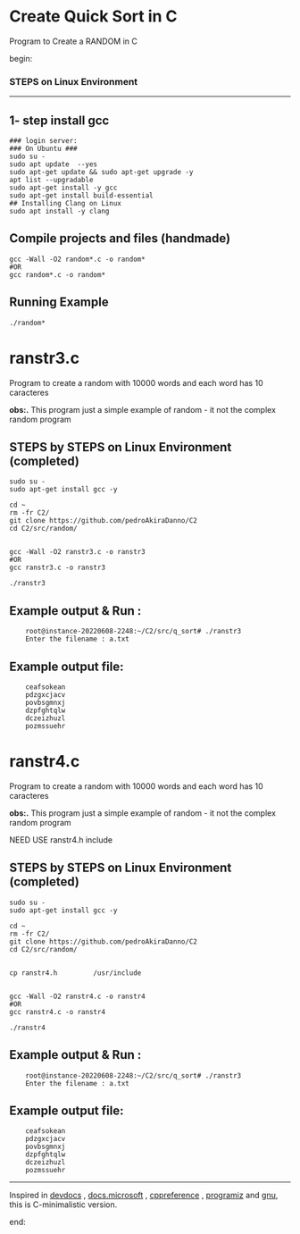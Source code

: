 # Create Quick Sort in C


Program to Create a RANDOM in C
 



begin:



### STEPS on Linux Environment 



---




## 1- step install gcc
	### login server: 
	### On Ubuntu ### 
	sudo su - 
	sudo apt update  --yes
	sudo apt-get update && sudo apt-get upgrade -y
	apt list --upgradable
    sudo apt-get install -y gcc
	sudo apt-get install build-essential	
	## Installing Clang on Linux
	sudo apt install -y clang 






## Compile projects and files (handmade)
	gcc -Wall -O2 random*.c -o random*
	#OR
	gcc random*.c -o random*    	




## Running Example
	./random*   















# ranstr3.c
Program to create a random with 10000 words and each word has 10 caracteres

**obs:.** 
This program just a simple example of random - it not the complex random program 




## STEPS by STEPS on Linux Environment (completed)
    sudo su - 
    sudo apt-get install gcc -y

    cd ~
    rm -fr C2/
    git clone https://github.com/pedroAkiraDanno/C2
    cd C2/src/random/


	gcc -Wall -O2 ranstr3.c -o ranstr3
	#OR
	gcc ranstr3.c -o ranstr3    

	./ranstr3   




## Example output & Run :

		root@instance-20220608-2248:~/C2/src/q_sort# ./ranstr3
		Enter the filename : a.txt





## Example output file:

		ceafsokean
		pdzgxcjacv
		povbsgmnxj
		dzpfghtqlw
		dczeizhuzl
		pozmssuehr





















# ranstr4.c
Program to create a random with 10000 words and each word has 10 caracteres

**obs:.** 
This program just a simple example of random - it not the complex random program 

NEED USE ranstr4.h include



## STEPS by STEPS on Linux Environment (completed)
    sudo su - 
    sudo apt-get install gcc -y

    cd ~
    rm -fr C2/
    git clone https://github.com/pedroAkiraDanno/C2
    cd C2/src/random/


	cp ranstr4.h		 /usr/include


	gcc -Wall -O2 ranstr4.c -o ranstr4
	#OR
	gcc ranstr4.c -o ranstr4    

	./ranstr4   




## Example output & Run :

		root@instance-20220608-2248:~/C2/src/q_sort# ./ranstr3
		Enter the filename : a.txt





## Example output file:

		ceafsokean
		pdzgxcjacv
		povbsgmnxj
		dzpfghtqlw
		dczeizhuzl
		pozmssuehr

















---
Inspired in [devdocs](https://devdocs.io/c/) , [docs.microsoft](https://docs.microsoft.com/en-us/cpp/c-language/?view=msvc-170) , [cppreference](https://en.cppreference.com/w/c/language) , [programiz](https://www.programiz.com/c-programming) and [gnu](https://www.gnu.org/software/gnu-c-manual/gnu-c-manual.html), this is C-minimalistic version.




end:
